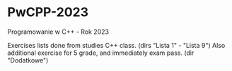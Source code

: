 # PwCPP-2023
Programowanie w C++ - Rok 2023

Exercises lists done from studies C++ class. (dirs "Lista 1" - "Lista 9")
Also additional exercise for 5 grade, and immediately exam pass. (dir "Dodatkowe")
